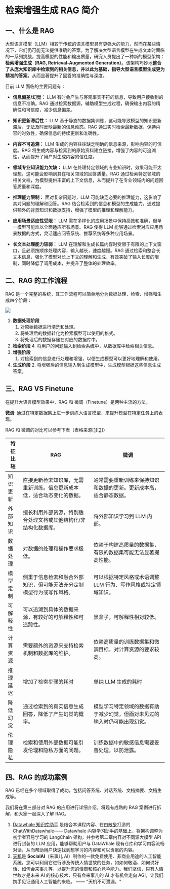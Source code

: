 # 检索增强生成 RAG 简介

## 一、什么是 RAG

[](https://github.com/datawhalechina/llm-universe/blob/main/notebook/C1%20%E5%A4%A7%E5%9E%8B%E8%AF%AD%E8%A8%80%E6%A8%A1%E5%9E%8B%20LLM%20%E4%BB%8B%E7%BB%8D/2.%E6%A3%80%E7%B4%A2%E5%A2%9E%E5%BC%BA%E7%94%9F%E6%88%90%20RAG%20%E7%AE%80%E4%BB%8B.md#一什么是-rag)

大型语言模型（LLM）相较于传统的语言模型具有更强大的能力，然而在某些情况下，它们仍可能无法提供准确的答案。为了解决大型语言模型在生成文本时面临的一系列挑战，提高模型的性能和输出质量，研究人员提出了一种新的模型架构：**检索增强生成（RAG, Retrieval-Augmented Generation）**。该架构巧妙地**整合了从庞大知识库中检索到的相关信息，并以此为基础，指导大型语言模型生成更为精准的答案**，从而显著提升了回答的准确性与深度。

目前 LLM 面临的主要问题有：

- **信息偏差/幻觉：** LLM 有时会产生与客观事实不符的信息，导致用户接收到的信息不准确。RAG 通过检索数据源，辅助模型生成过程，确保输出内容的精确性和可信度，减少信息偏差。
    
- **知识更新滞后性：** LLM 基于静态的数据集训练，这可能导致模型的知识更新滞后，无法及时反映最新的信息动态。RAG 通过实时检索最新数据，保持内容的时效性，确保信息的持续更新和准确性。
    
- **内容不可追溯：** LLM 生成的内容往往缺乏明确的信息来源，影响内容的可信度。RAG 将生成内容与检索到的原始资料建立链接，增强了内容的可追溯性，从而提升了用户对生成内容的信任度。
    
- **领域专业知识能力欠缺：** LLM 在处理特定领域的专业知识时，效果可能不太理想，这可能会影响到其在相关领域的回答质量。RAG 通过检索特定领域的相关文档，为模型提供丰富的上下文信息，从而提升了在专业领域内的问题回答质量和深度。
    
- **推理能力限制：** 面对复杂问题时，LLM 可能缺乏必要的推理能力，这影响了其对问题的理解和回答。RAG 结合检索到的信息和模型的生成能力，通过提供额外的背景知识和数据支持，增强了模型的推理和理解能力。
    
- **应用场景适应性受限：** LLM 需在多样化的应用场景中保持高效和准确，但单一模型可能难以全面适应所有场景。RAG 使得 LLM 能够通过检索对应应用场景数据的方式，灵活适应问答系统、推荐系统等多种应用场景。
    
- **长文本处理能力较弱：** LLM 在理解和生成长篇内容时受限于有限的上下文窗口，且必须按顺序处理内容，输入越长，速度越慢。RAG 通过检索和整合长文本信息，强化了模型对长上下文的理解和生成，有效突破了输入长度的限制，同时降低了调用成本，并提升了整体的处理效率。
    

## 二、RAG 的工作流程

[](https://github.com/datawhalechina/llm-universe/blob/main/notebook/C1%20%E5%A4%A7%E5%9E%8B%E8%AF%AD%E8%A8%80%E6%A8%A1%E5%9E%8B%20LLM%20%E4%BB%8B%E7%BB%8D/2.%E6%A3%80%E7%B4%A2%E5%A2%9E%E5%BC%BA%E7%94%9F%E6%88%90%20RAG%20%E7%AE%80%E4%BB%8B.md#二rag-的工作流程)

RAG 是一个完整的系统，其工作流程可以简单地分为数据处理、检索、增强和生成四个阶段：

[![](https://github.com/datawhalechina/llm-universe/raw/main/figures/C1-2-RAG.png)](https://github.com/datawhalechina/llm-universe/blob/main/figures/C1-2-RAG.png)

1. **数据处理阶段**
    1. 对原始数据进行清洗和处理。
    2. 将处理后的数据转化为检索模型可以使用的格式。
    3. 将处理后的数据存储在对应的数据库中。
2. **检索阶段**
    4. 将用户的问题输入到检索系统中，从数据库中检索相关信息。
3. **增强阶段**
    1. 对检索到的信息进行处理和增强，以便生成模型可以更好地理解和使用。
4. **生成阶段**
    2. 将增强后的信息输入到生成模型中，生成模型根据这些信息生成答案。

## 三、RAG VS Finetune

[](https://github.com/datawhalechina/llm-universe/blob/main/notebook/C1%20%E5%A4%A7%E5%9E%8B%E8%AF%AD%E8%A8%80%E6%A8%A1%E5%9E%8B%20LLM%20%E4%BB%8B%E7%BB%8D/2.%E6%A3%80%E7%B4%A2%E5%A2%9E%E5%BC%BA%E7%94%9F%E6%88%90%20RAG%20%E7%AE%80%E4%BB%8B.md#三rag-vs-finetune)

在提升大语言模型效果中，RAG 和 微调（Finetune）是两种主流的方法。

**微调**: 通过在特定数据集上进一步训练大语言模型，来提升模型在特定任务上的表现。

RAG 和 微调的对比可以参考下表（表格来源[[1](https://arxiv.org/abs/2312.10997)][[2](https://baoyu.io/translations/ai-paper/2312.10997-retrieval-augmented-generation-for-large-language-models-a-survey)]）

|特征比较|RAG|微调|
|---|---|---|
|知识更新|直接更新检索知识库，无需重新训练。信息更新成本低，适合动态变化的数据。|通常需要重新训练来保持知识和数据的更新。更新成本高，适合静态数据。|
|外部知识|擅长利用外部资源，特别适合处理文档或其他结构化/非结构化数据库。|将外部知识学习到 LLM 内部。|
|数据处理|对数据的处理和操作要求极低。|依赖于构建高质量的数据集，有限的数据集可能无法显著提高性能。|
|模型定制|侧重于信息检索和融合外部知识，但可能无法充分定制模型行为或写作风格。|可以根据特定风格或术语调整 LLM 行为、写作风格或特定领域知识。|
|可解释性|可以追溯到具体的数据来源，有较好的可解释性和可追踪性。|黑盒子，可解释性相对较低。|
|计算资源|需要额外的资源来支持检索机制和数据库的维护。|依赖高质量的训练数据集和微调目标，对计算资源的要求较高。|
|推理延迟|增加了检索步骤的耗时|单纯 LLM 生成的耗时|
|降低幻觉|通过检索到的真实信息生成回答，降低了产生幻觉的概率。|模型学习特定领域的数据有助于减少幻觉，但面对未见过的输入时仍可能出现幻觉。|
|伦理隐私|检索和使用外部数据可能引发伦理和隐私方面的问题。|训练数据中的敏感信息需要妥善处理，以防泄露。|

## 四、RAG 的成功案例

[](https://github.com/datawhalechina/llm-universe/blob/main/notebook/C1%20%E5%A4%A7%E5%9E%8B%E8%AF%AD%E8%A8%80%E6%A8%A1%E5%9E%8B%20LLM%20%E4%BB%8B%E7%BB%8D/2.%E6%A3%80%E7%B4%A2%E5%A2%9E%E5%BC%BA%E7%94%9F%E6%88%90%20RAG%20%E7%AE%80%E4%BB%8B.md#四rag-的成功案例)

RAG 已经在多个领域取得了成功，包括问答系统、对话系统、文档摘要、文档生成等。

我们将在第三部分对 RAG 的应用进行详细介绍。将现有成熟的 RAG 案例进行拆解，和大家一起深入了解 RAG。

1. [Datawhale 知识库助手](https://github.com/logan-zou/Chat_with_Datawhale_langchain) 是结合本课程内容、在由[散步](https://github.com/sanbuphy)打造的 [ChatWithDatawhale](https://github.com/sanbuphy/ChatWithDatawhale)—— Datawhale 内容学习助手的基础上，将架构调整为初学者容易学习的 LangChain 架构，并参考第二章内容对不同源大模型 API 进行封装的 LLM 应用，能够帮助用户与 DataWhale 现有仓库和学习内容流畅对话，从而帮助用户快速找到想学习的内容和可以贡献的内容。
2. [天机](https://github.com/SocialAI-tianji/Tianji)是 **SocialAI**（来事儿 AI）制作的一款免费使用、非商业用途的人工智能系统。您可以利用它进行涉及传统人情世故的任务，如如何敬酒、如何说好话、如何会来事儿等，以提升您的情商和核心竞争能力。我们坚信，只有人情世故才是未来 AI 的核心技术，只有会来事儿的 AI 才有机会走向 AGI，让我们携手见证通用人工智能的来临。 —— "天机不可泄漏。"